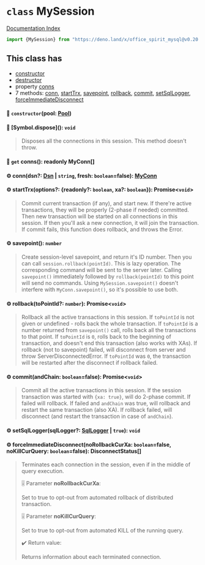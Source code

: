 # `class` MySession

[Documentation Index](../README.md)

```ts
import {MySession} from "https://deno.land/x/office_spirit_mysql@v0.20.0/mod.ts"
```

## This class has

- [constructor](#-constructorpool-pool)
- [destructor](#-symboldispose-void)
- property [conns](#-get-conns-readonly-myconn)
- 7 methods:
[conn](#-conndsn-dsn--string-fresh-booleanfalse-myconn),
[startTrx](#-starttrxoptions-readonly-boolean-xa-boolean-promisevoid),
[savepoint](#-savepoint-number),
[rollback](#-rollbacktopointid-number-promisevoid),
[commit](#-commitandchain-booleanfalse-promisevoid),
[setSqlLogger](#-setsqlloggersqllogger-sqllogger--true-void),
[forceImmediateDisconnect](#-forceimmediatedisconnectnorollbackcurxa-booleanfalse-nokillcurquery-booleanfalse-disconnectstatus)


#### 🔧 `constructor`(pool: [Pool](../class.Pool/README.md))



#### 🔨 \[Symbol.dispose](): `void`

> Disposes all the connections in this session.
> This method doesn't throw.



#### 📄 `get` conns(): readonly MyConn\[]



#### ⚙ conn(dsn?: [Dsn](../class.Dsn/README.md) | `string`, fresh: `boolean`=false): [MyConn](../class.MyConn/README.md)



#### ⚙ startTrx(options?: \{readonly?: `boolean`, xa?: `boolean`}): Promise\<`void`>

> Commit current transaction (if any), and start new.
> If there're active transactions, they will be properly (2-phase if needed) committed.
> Then new transaction will be started on all connections in this session.
> If then you'll ask a new connection, it will join the transaction.
> If commit fails, this function does rollback, and throws the Error.



#### ⚙ savepoint(): `number`

> Create session-level savepoint, and return it's ID number.
> Then you can call `session.rollback(pointId)`.
> This is lazy operation. The corresponding command will be sent to the server later.
> Calling `savepoint()` immediately followed by `rollback(pointId)` to this point will send no commands.
> Using `MySession.savepoint()` doesn't interfere with `MyConn.savepoint()`, so it's possible to use both.



#### ⚙ rollback(toPointId?: `number`): Promise\<`void`>

> Rollback all the active transactions in this session.
> If `toPointId` is not given or undefined - rolls back the whole transaction.
> If `toPointId` is a number returned from `savepoint()` call, rolls back all the transactions to that point.
> If `toPointId` is `0`, rolls back to the beginning of transaction, and doesn't end this transaction (also works with XAs).
> If rollback (not to savepoint) failed, will disconnect from server and throw ServerDisconnectedError.
> If `toPointId` was `0`, the transaction will be restarted after the disconnect if rollback failed.



#### ⚙ commit(andChain: `boolean`=false): Promise\<`void`>

> Commit all the active transactions in this session.
> If the session transaction was started with `{xa: true}`, will do 2-phase commit.
> If failed will rollback. If failed and `andChain` was true, will rollback and restart the same transaction (also XA).
> If rollback failed, will disconnect (and restart the transaction in case of `andChain`).



#### ⚙ setSqlLogger(sqlLogger?: [SqlLogger](../interface.SqlLogger/README.md) | `true`): `void`



#### ⚙ forceImmediateDisconnect(noRollbackCurXa: `boolean`=false, noKillCurQuery: `boolean`=false): DisconnectStatus\[]

> Terminates each connection in the session, even if in the middle of query execution.
> 
> 🎚️ Parameter **noRollbackCurXa**:
> 
> Set to true to opt-out from automated rollback of distributed transaction.
> 
> 🎚️ Parameter **noKillCurQuery**:
> 
> Set to true to opt-out from automated KILL of the running query.
> 
> ✔️ Return value:
> 
> Returns information about each terminated connection.



